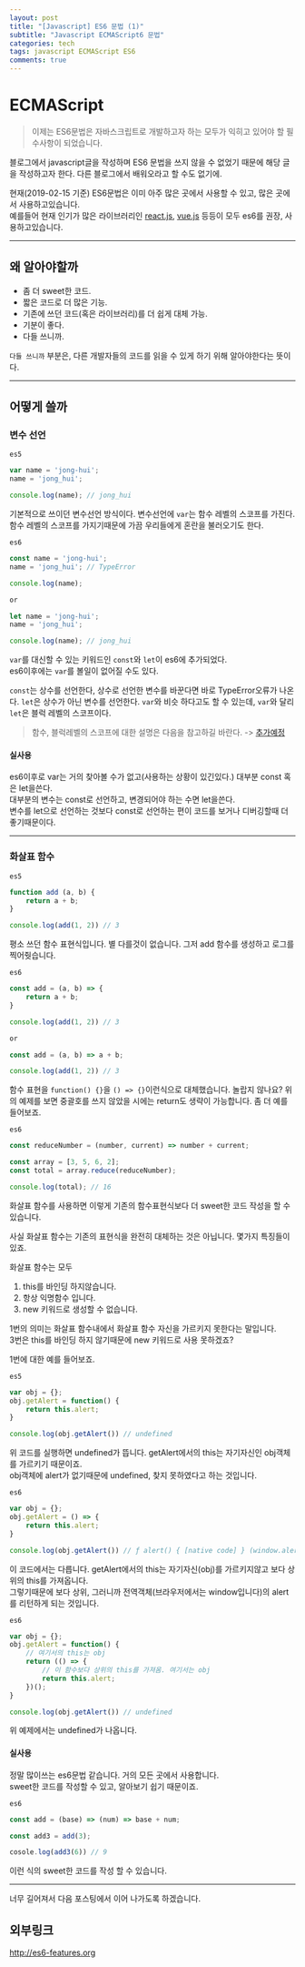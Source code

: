 ```yaml
---
layout: post
title: "[Javascript] ES6 문법 (1)"
subtitle: "Javascript ECMAScript6 문법"
categories: tech
tags: javascript ECMAScript ES6
comments: true
---
```


# ECMAScript

> 이제는 ES6문법은 자바스크립트로 개발하고자 하는 모두가 익히고 있어야 할 필수사항이 되었습니다.

블로그에서 javascript글을 작성하며 ES6 문법을 쓰지 않을 수 없었기 때문에 해당 글을 작성하고자 한다. 다른 블로그에서 배워오라고 할 수도 없기에.  

현재(2019-02-15 기준) ES6문법은 이미 아주 많은 곳에서 사용할 수 있고, 많은 곳에서 사용하고있습니다.  
예를들어 현재 인기가 많은 라이브러리인 [react.js](https://reactjs.org/), [vue.js](https://kr.vuejs.org/v2/guide/index.html) 등등이 모두 es6를 권장, 사용하고있습니다.

***

## 왜 알아야할까

- 좀 더 sweet한 코드.
- 짧은 코드로 더 많은 기능.
- 기존에 쓰던 코드(혹은 라이브러리)를 더 쉽게 대체 가능.
- 기분이 좋다.
- 다들 쓰니까.

`다들 쓰니까` 부분은, 다른 개발자들의 코드를 읽을 수 있게 하기 위해 알아야한다는 뜻이다.  


***

## 어떻게 쓸까

### 변수 선언

`es5`
```javascript
var name = 'jong-hui';
name = 'jong_hui';

console.log(name); // jong_hui
```
기본적으로 쓰이던 변수선언 방식이다. 변수선언에 `var`는 함수 레벨의 스코프를 가진다.  
함수 레벨의 스코프를 가지기때문에 가끔 우리들에게 혼란을 불러오기도 한다.

`es6`
```javascript
const name = 'jong-hui';
name = 'jong_hui'; // TypeError

console.log(name);

or 

let name = 'jong-hui';
name = 'jong_hui';

console.log(name); // jong_hui
```

`var`를 대신할 수 있는 키워드인 `const`와 `let`이 es6에 추가되었다.  
es6이후에는 `var`를 볼일이 없어질 수도 있다.  

`const`는 상수를 선언한다, 상수로 선언한 변수를 바꾼다면 바로 TypeError오류가 나온다.
`let`은 상수가 아닌 변수를 선언한다. `var`와 비슷 하다고도 할 수 있는데, `var`와 달리 `let`은 블럭 레벨의 스코프이다.

> 함수, 블럭레벨의 스코프에 대한 설명은 다음을 참고하길 바란다. -> [추가예정](#)

#### 실사용

es6이후로 var는 거의 찾아볼 수가 없고(사용하는 상황이 있긴있다.) 대부분 const 혹은 let을쓴다.  
대부분의 변수는 const로 선언하고, 변경되어야 하는 수면 let을쓴다.  
변수를 let으로 선언하는 것보다 const로 선언하는 편이 코드를 보거나 디버깅할때 더 좋기때문이다.


***

### 화살표 함수

`es5`
```javascript
function add (a, b) {	
	return a + b;
}

console.log(add(1, 2)) // 3
```
평소 쓰던 함수 표현식입니다. 별 다를것이 없습니다. 그저 add 함수를 생성하고 로그를 찍어줫습니다.

`es6`
```javascript
const add = (a, b) => {
	return a + b;
}

console.log(add(1, 2)) // 3

or

const add = (a, b) => a + b;

console.log(add(1, 2)) // 3
```
함수 표현을 `function() {}`을 `() => {}`이런식으로 대체했습니다. 놀랍지 않나요?
위의 예제를 보면 중괄호를 쓰지 않았을 시에는 return도 생략이 가능합니다. 좀 더 예를 들어보죠.

`es6`
```javascript
const reduceNumber = (number, current) => number + current;

const array = [3, 5, 6, 2];
const total = array.reduce(reduceNumber);

console.log(total); // 16
```
화살표 함수를 사용하면 이렇게 기존의 함수표현식보다 더 sweet한 코드 작성을 할 수 있습니다.  

사실 화살표 함수는 기존의 표현식을 완전히 대체하는 것은 아닙니다. 몇가지 특징들이 있죠.

화살표 함수는 모두 
1. this를 바인딩 하지않습니다.
2. 항상 익명함수 입니다.
3. new 키워드로 생성할 수 없습니다.

1번의 의미는 화살표 함수내에서 화살표 함수 자신을 가르키지 못한다는 말입니다.  
3번은 this를 바인딩 하지 않기때문에 new 키워드로 사용 못하겠죠?

1번에 대한 예를 들어보죠.

`es5`
```javascript
var obj = {};
obj.getAlert = function() {
	return this.alert;
}

console.log(obj.getAlert()) // undefined
```
위 코드를 실행하면 undefined가 뜹니다. getAlert에서의 this는 자기자신인 obj객체를 가르키기 때문이죠.  
obj객체에 alert가 없기때문에 undefined, 찾지 못하였다고 하는 것입니다.

`es6`
```javascript
var obj = {};
obj.getAlert = () => {
	return this.alert;
}

console.log(obj.getAlert()) // ƒ alert() { [native code] } (window.alert 입니다)
```
이 코드에서는 다릅니다. getAlert에서의 this는 자기자신(obj)를 가르키지않고 보다 상위의 this를 가져옵니다.  
그렇기때문에 보다 상위, 그러니까 전역객체(브라우저에서는 window입니다)의 alert를 리턴하게 되는 것입니다.

`es6`
```javascript
var obj = {};
obj.getAlert = function() {
	// 여기서의 this는 obj
	return (() => {
		// 이 함수보다 상위의 this를 가져옴. 여기서는 obj
		return this.alert;
	})();
}

console.log(obj.getAlert()) // undefined
```
위 예제에서는 undefined가 나옵니다.



#### 실사용

정말 많이쓰는 es6문법 같습니다. 거의 모든 곳에서 사용합니다.  
sweet한 코드를 작성할 수 있고, 알아보기 쉽기 때문이죠.

`es6`
```javascript
const add = (base) => (num) => base + num;

const add3 = add(3);

cosole.log(add3(6)) // 9
```
이런 식의 sweet한 코드를 작성 할 수 있습니다.

***

너무 길어져서 다음 포스팅에서 이어 나가도록 하겠습니다.

## 외부링크

<http://es6-features.org>